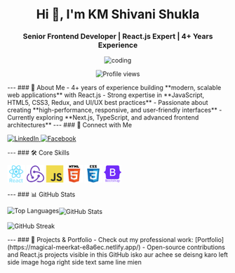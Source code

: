 <h1 align="center">Hi 👋, I'm KM Shivani Shukla</h1> <h3 align="center">Senior Frontend Developer | React.js Expert | 4+ Years Experience</h3> <p align="center"> <img src="https://i.pinimg.com/originals/e1/85/18/e18518c6d24257c6fb02e3c95a862d85.gif" alt="coding" width="300"/> </p> <p align="center"> <img src="https://komarev.com/ghpvc/?username=tanushukla1332&label=Profile%20views&color=0e75b6&style=flat" alt="Profile views"/> </p> --- ### 🔹 About Me - 4+ years of experience building **modern, scalable web applications** with React.js - Strong expertise in **JavaScript, HTML5, CSS3, Redux, and UI/UX best practices** - Passionate about creating **high-performance, responsive, and user-friendly interfaces** - Currently exploring **Next.js, TypeScript, and advanced frontend architectures** --- ### 🔗 Connect with Me <p align="left"> <a href="https://www.linkedin.com/in/shivani-shukla-38280121b" target="_blank"> <img src="https://raw.githubusercontent.com/rahuldkjain/github-profile-readme-generator/master/src/images/icons/Social/linked-in-alt.svg" alt="LinkedIn" height="30" width="40"/> </a> <a href="https://www.facebook.com/profile.php?id=100030416228514" target="_blank"> <img src="https://raw.githubusercontent.com/rahuldkjain/github-profile-readme-generator/master/src/images/icons/Social/facebook.svg" alt="Facebook" height="30" width="40"/> </a> </p> --- ### 🛠 Core Skills <p> <a href="https://reactjs.org/" target="_blank"><img src="https://raw.githubusercontent.com/devicons/devicon/master/icons/react/react-original-wordmark.svg" alt="React" width="40" height="40"/></a> <a href="https://redux.js.org" target="_blank"><img src="https://raw.githubusercontent.com/devicons/devicon/master/icons/redux/redux-original.svg" alt="Redux" width="40" height="40"/></a> <a href="https://developer.mozilla.org/en-US/docs/Web/JavaScript" target="_blank"><img src="https://raw.githubusercontent.com/devicons/devicon/master/icons/javascript/javascript-original.svg" alt="JavaScript" width="40" height="40"/></a> <a href="https://www.w3.org/html/" target="_blank"><img src="https://raw.githubusercontent.com/devicons/devicon/master/icons/html5/html5-original-wordmark.svg" alt="HTML5" width="40" height="40"/></a> <a href="https://www.w3schools.com/css/" target="_blank"><img src="https://raw.githubusercontent.com/devicons/devicon/master/icons/css3/css3-original-wordmark.svg" alt="CSS3" width="40" height="40"/></a> <a href="https://getbootstrap.com" target="_blank"><img src="https://raw.githubusercontent.com/devicons/devicon/master/icons/bootstrap/bootstrap-plain-wordmark.svg" alt="Bootstrap" width="40" height="40"/></a> </p> --- ### 📊 GitHub Stats <p> <img align="left" src="https://github-readme-stats.vercel.app/api/top-langs?username=tanushukla1332&show_icons=true&locale=en&layout=compact" alt="Top Languages" /> <img align="center" src="https://github-readme-stats.vercel.app/api?username=tanushukla1332&show_icons=true&locale=en" alt="GitHub Stats" /> </p> <p> <img align="center" src="https://github-readme-streak-stats.herokuapp.com/?user=tanushukla1332&" alt="GitHub Streak" /> </p> --- ### 💼 Projects & Portfolio - Check out my professional work: [Portfolio](https://magical-meerkat-e8a6ec.netlify.app/) - Open-source contributions and React.js projects visible in this GitHub isko aur achee se deisng karo left side image hoga right side text same line mien
